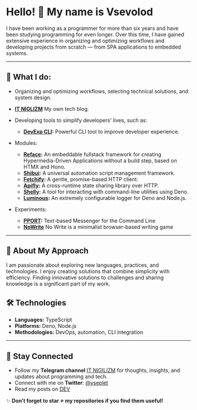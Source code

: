 # Hello! 👋 My name is Vsevolod

I have been working as a programmer for more than six years and have been studying programming for even longer. Over this time, I have gained extensive experience in organizing and optimizing workflows and developing projects from scratch — from SPA applications to embedded systems.

---

## 🚀 What I do:

- Organizing and optimizing workflows, selecting technical solutions, and system design.

- **[IT NIGLIZM](https://itng.blog/)** My own tech blog.
- Developing tools to simplify developers' lives, such as:
  - **[DevExp CLI](https://github.com/devexp-pro/cli):** Powerful CLI tool to improve developer experience.
- Modules:
  - **[Reface](https://github.com/devexp-pro/reface):** An embeddable fullstack framework for creating Hypermedia-Driven Applications without a build step, based on HTMX and Hono.
  - **[Shibui](https://github.com/vseplet/shibui):** A universal automation script management framework.
  - **[Fetchify](https://github.com/vseplet/fetchify):** A gentle, promise-based HTTP client.
  - **[Apifly](https://github.com/vseplet/apifly):** A cross-runtime state sharing library over HTTP.
  - **[Shelly](https://github.com/vseplet/shelly):** A tool for interacting with command-line utilities using Deno.
  - **[Luminous](https://github.com/vseplet/luminous):** An extremely configurable logger for Deno and Node.js.
- Experiments:
  - **[PPORT](https://pport.top):** Text-based Messenger for the Command Line
  - **[NoWrite](https://nowrite.fun)** No Write is a minimalist browser-based writing game

---

## 🌱 About My Approach

I am passionate about exploring new languages, practices, and technologies. I enjoy creating solutions that combine simplicity with efficiency. Finding innovative solutions to challenges and sharing knowledge is a significant part of my work.

## 🛠️ Technologies

- **Languages:** TypeScript
- **Platforms:** Deno, Node.js
- **Methodologies:** DevOps, automation, CLI integration

---

## 📲 Stay Connected

- Follow my **Telegram channel** [IT NIGILIZM](https://t.me/itnigilizm) for thoughts, insights, and updates about programming and tech.  
- Connect with me on **Twitter**: [@vseplet](https://x.com/vseplet)
- Read my posts on [DEV](https://dev.to/sevapp)

✨ **Don’t forget to star ⭐ my repositories if you find them useful!**

